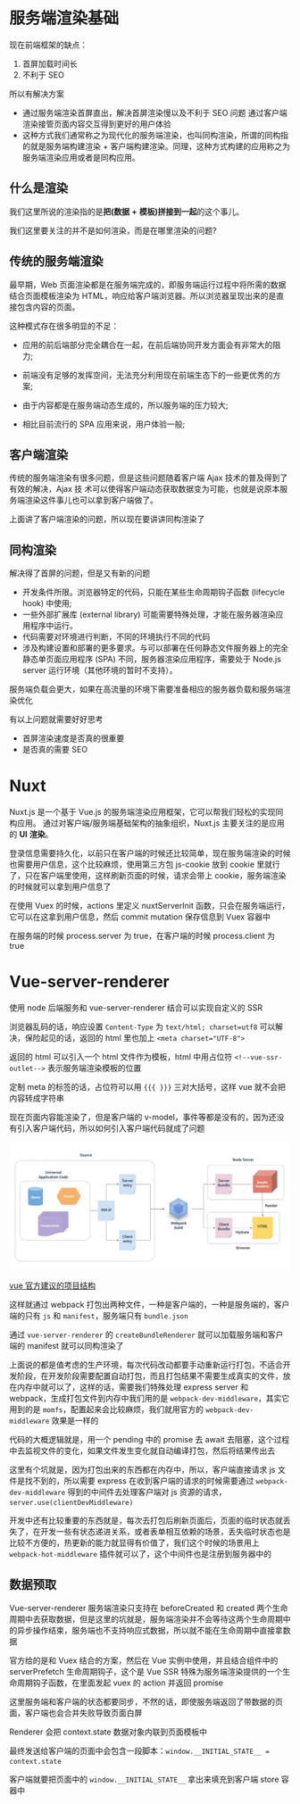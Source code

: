 # 服务端渲染基础

现在前端框架的缺点：

1. 首屏加载时间长
2. 不利于 SEO

所以有解决方案

- 通过服务端渲染首屏直出，解决首屏渲染慢以及不利于 SEO 问题 通过客户端渲染接管页面内容交互得到更好的用户体验
- 这种方式我们通常称之为现代化的服务端渲染，也叫同构渲染，所谓的同构指的就是服务端构建渲染 + 客户端构建渲染。同理，这种方式构建的应用称之为服务端渲染应用或者是同构应用。

## 什么是渲染

我们这里所说的渲染指的是**把(数据** **+** **模板)拼接到一起**的这个事儿。

我们这里要关注的并不是如何渲染，而是在哪里渲染的问题?

## 传统的服务端渲染

最早期，Web 页面渲染都是在服务端完成的，即服务端运行过程中将所需的数据结合页面模板渲染为 HTML，响应给客户端浏览器。所以浏览器呈现出来的是直接包含内容的页面。

这种模式存在很多明显的不足：

- 应用的前后端部分完全耦合在一起，在前后端协同开发方面会有非常大的阻力; 
- 前端没有足够的发挥空间，无法充分利用现在前端生态下的一些更优秀的方案; 
- 由于内容都是在服务端动态生成的，所以服务端的压力较大;

- 相比目前流行的 SPA 应用来说，用户体验一般;

## 客户端渲染

传统的服务端渲染有很多问题，但是这些问题随着客户端 Ajax 技术的普及得到了有效的解决，Ajax 技 术可以使得客户端动态获取数据变为可能，也就是说原本服务端渲染这件事儿也可以拿到客户端做了。

上面讲了客户端渲染的问题，所以现在要讲讲同构渲染了

## 同构渲染

解决得了首屏的问题，但是又有新的问题

- 开发条件所限。浏览器特定的代码，只能在某些生命周期钩子函数 (lifecycle hook) 中使用;
- 一些外部扩展库 (external library) 可能需要特殊处理，才能在服务器渲染应用程序中运行。 
- 代码需要对环境进行判断，不同的环境执行不同的代码
- 涉及构建设置和部署的更多要求。与可以部署在任何静态文件服务器上的完全静态单页面应用程序 (SPA) 不同，服务器渲染应用程序，需要处于 Node.js server 运行环境（其他环境的暂时不支持）。

服务端负载会更大，如果在高流量的环境下需要准备相应的服务器负载和服务端渲染优化

有以上问题就需要好好思考

- 首屏渲染速度是否真的很重要
- 是否真的需要 SEO

# Nuxt

Nuxt.js 是一个基于 Vue.js 的服务端渲染应用框架，它可以帮我们轻松的实现同构应用。 通过对客户端/服务端基础架构的抽象组织，Nuxt.js 主要关注的是应用的 **UI** **渲染**。

登录信息需要持久化，以前只在客户端的时候还比较简单，现在服务端渲染的时候也需要用户信息，这个比较麻烦，使用第三方包 js-cookie 放到 cookie 里就行了，只在客户端里使用，这样刷新页面的时候，请求会带上 cookie，服务端渲染的时候就可以拿到用户信息了

在使用 Vuex 的时候，actions 里定义 nuxtServerInit 函数，只会在服务端运行，它可以在这拿到用户信息，然后 commit mutation 保存信息到 Vuex 容器中

在服务端的时候 process.server 为 true，在客户端的时候 process.client 为 true

# Vue-server-renderer

使用 node 后端服务和 vue-server-renderer 结合可以实现自定义的 SSR

浏览器乱码的话，响应设置 `Content-Type` 为 `text/html; charset=utf8` 可以解决，保险起见的话，返回的 html 里也加上 `<meta charset="UTF-8">`

返回的 html 可以引入一个 html 文件作为模板，html 中用占位符 `<!--vue-ssr-outlet-->` 表示服务端渲染模板的位置

定制 meta 的标签的话，占位符可以用 `{{{ }}}` 三对大括号，这样 vue 就不会把内容转成字符串

现在页面内容能渲染了，但是客户端的 v-model，事件等都是没有的，因为还没有引入客户端代码，所以如何引入客户端代码就成了问题

![source-code-structure](../media/source-code-structure.png)

[vue 官方建议的项目结构](https://ssr.vuejs.org/guide/structure.html#code-structure-with-webpack)

这样就通过 webpack 打包出两种文件，一种是客户端的，一种是服务端的，客户端的只有 `js` 和 `manifest`，服务端只有 `bundle.json`

通过 `vue-server-renderer` 的 `createBundleRenderer` 就可以加载服务端和客户端的 manifest 就可以同构渲染了

上面说的都是值考虑的生产环境，每次代码改动都要手动重新运行打包，不适合开发阶段，在开发阶段需要配置自动打包，而且打包结果不需要生成真实的文件，放在内存中就可以了，这样的话，需要我们特殊处理 express server 和 webpack，生成打包文件到内存中我们用的是 `webpack-dev-middleware`，其实它用到的是 `momfs`，配置起来会比较麻烦，我们就用官方的 `webpack-dev-middleware` 效果是一样的

代码的大概逻辑就是，用一个 pending 中的 promise 去 await 去阻塞，这个过程中去监视文件的变化，如果文件发生变化就自动编译打包，然后将结果传出去

这里有个坑就是，因为打包出来的东西都在内存中，所以，客户端直接请求 js 文件是找不到的，所以需要 express 在收到客户端的请求的时候需要通过 `webpack-dev-middleware` 得到的中间件去处理客户端对 js 资源的请求，`server.use(clientDevMiddleware)`

开发中还有比较重要的东西就是，每次去打包后刷新页面后，页面的临时状态就丢失了，在开发一些有状态递进关系，或者表单相互依赖的场景，丢失临时状态也是比较不方便的，热更新的能力就显得有价值了，我们这个时候的场景用上 `webpack-hot-middleware` 插件就可以了，这个中间件也是注册到服务器中的

## 数据预取

Vue-server-renderer 服务端渲染只支持在 beforeCreated 和 created 两个生命周期中去获取数据，但是这里的坑就是，服务端渲染并不会等待这两个生命周期中的异步操作结束，服务端也不支持响应式数据，所以就不能在生命周期中直接拿数据

官方给的是和 Vuex 结合的方案，然后在 Vue 实例中使用，并且结合组件中的 serverPrefetch 生命周期钩子，这个是 Vue SSR 特殊为服务端渲染提供的一个生命周期钩子函数，在里面发起 vuex 的 action 并返回 promise

这里服务端和客户端的状态都要同步，不然的话，即使服务端返回了带数据的页面，客户端也会合并失败导致页面白屏

Renderer 会把 context.state 数据对象内联到页面模板中

最终发送给客户端的页面中会包含一段脚本：`window.__INITIAL_STATE__ = context.state`

客户端就要把页面中的 `window.__INITIAL_STATE__` 拿出来填充到客户端 store 容器中